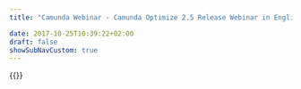```yaml
---
title: "Camunda Webinar - Camunda Optimize 2.5 Release Webinar in English | Camunda BPM"

date: 2017-10-25T10:39:22+02:00
draft: false
showSubNavCustom: true
---
```

{{<webinar-single
title="Camunda Optimize 2.5 Release Webinar in English"
image=""
language="en"
hubspotid="74b55649-a04e-440a-8cc1-0c1cbff286bd"
description="Camunda Optimize 2.5 will be released end of June 2019. This is a very exciting release webinar as we will present a number of very valuable features, including:<br><br>• Multi-Tenancy & Enhanced Multi-Engine Support - which allows users to make use of Optimize's reporting and process improvement capabilities together with the Multi-Tenancy features of Camunda BPM <br><br>• Advanced User Task & Flow Node Analysis - which allows focusing on running flow nodes and user tasks and reveals the duration of running flow nodes and user tasks in Optimize for the first time<br><br>Join the Webinar to learn about the new features, to give feedback and to get updates regarding the Optimize Roadmap.<br>"
recordinglink="0"
embedlink=""
datetime="2019-07-04T17:00+02:00"
datetimeend="2019-07-04T18:00+02:00"
gotowebinarwebinarkey=""
image="">}}
